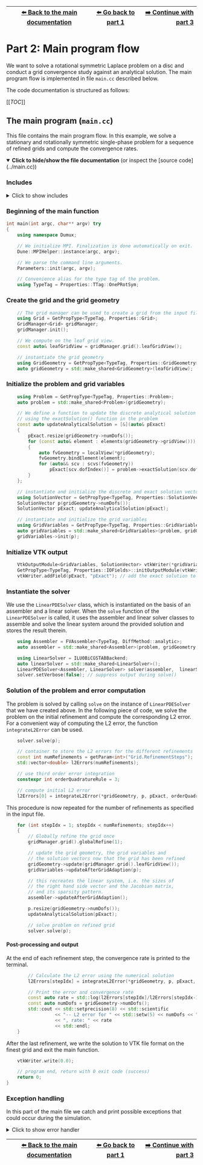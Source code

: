 <!-- Important: This file has been automatically generated by generate_example_docs.py. Do not edit this file directly! -->


| [:arrow_left: Back to the main documentation](../README.md) | [:arrow_left: Go back to part 1](problem.md) | [:arrow_right: Continue with part 3](paraview.md) |
|---|---|---:|

# Part 2: Main program flow

We want to solve a rotational symmetric Laplace problem on a disc and
conduct a grid convergence study against an analytical solution.
The main program flow is implemented in file `main.cc` described below.

The code documentation is structured as follows:

[[_TOC_]]


## The main program (`main.cc`)
This file contains the main program flow. In this example, we solve a stationary
and rotationally symmetric single-phase problem for a sequence of refined grids
and compute the convergence rates.

<details open>
<summary><b>Click to hide/show the file documentation</b> (or inspect the [source code](../main.cc))</summary>

### Includes
<details><summary> Click to show includes</summary>

```cpp
#include <config.h>

#include <iostream>
#include <dune/common/parallel/mpihelper.hh>

#include <dumux/common/properties.hh> // for GetPropType
#include <dumux/common/parameters.hh> // for getParam
#include <dumux/common/integrate.hh>  // for integrateL2Error

#include <dumux/linear/seqsolverbackend.hh> // for ILU0BiCGSTABBackend
#include <dumux/linear/pdesolver.hh>        // for LinearPDESolver
#include <dumux/assembly/fvassembler.hh>
#include <dumux/assembly/diffmethod.hh>

#include <dumux/io/vtkoutputmodule.hh>
#include <dumux/io/grid/gridmanager_yasp.hh>

#include "properties.hh"
```

</details>

### Beginning of the main function

```cpp
int main(int argc, char** argv) try
{
    using namespace Dumux;

    // We initialize MPI. Finalization is done automatically on exit.
    Dune::MPIHelper::instance(argc, argv);

    // We parse the command line arguments.
    Parameters::init(argc, argv);

    // Convenience alias for the type tag of the problem.
    using TypeTag = Properties::TTag::OnePRotSym;
```

### Create the grid and the grid geometry

```cpp
    // The grid manager can be used to create a grid from the input file
    using Grid = GetPropType<TypeTag, Properties::Grid>;
    GridManager<Grid> gridManager;
    gridManager.init();

    // We compute on the leaf grid view.
    const auto& leafGridView = gridManager.grid().leafGridView();

    // instantiate the grid geometry
    using GridGeometry = GetPropType<TypeTag, Properties::GridGeometry>;
    auto gridGeometry = std::make_shared<GridGeometry>(leafGridView);
```

### Initialize the problem and grid variables

```cpp
    using Problem = GetPropType<TypeTag, Properties::Problem>;
    auto problem = std::make_shared<Problem>(gridGeometry);

    // We define a function to update the discrete analytical solution vector
    // using the exactSolution() function in the problem
    const auto updateAnalyticalSolution = [&](auto& pExact)
    {
        pExact.resize(gridGeometry->numDofs());
        for (const auto& element : elements(gridGeometry->gridView()))
        {
            auto fvGeometry = localView(*gridGeometry);
            fvGeometry.bindElement(element);
            for (auto&& scv : scvs(fvGeometry))
                pExact[scv.dofIndex()] = problem->exactSolution(scv.dofPosition());
        }
    };

    // instantiate and initialize the discrete and exact solution vectors
    using SolutionVector = GetPropType<TypeTag, Properties::SolutionVector>;
    SolutionVector p(gridGeometry->numDofs());
    SolutionVector pExact; updateAnalyticalSolution(pExact);

    // instantiate and initialize the grid variables
    using GridVariables = GetPropType<TypeTag, Properties::GridVariables>;
    auto gridVariables = std::make_shared<GridVariables>(problem, gridGeometry);
    gridVariables->init(p);
```

### Initialize VTK output

```cpp
    VtkOutputModule<GridVariables, SolutionVector> vtkWriter(*gridVariables, p, problem->name());
    GetPropType<TypeTag, Properties::IOFields>::initOutputModule(vtkWriter);
    vtkWriter.addField(pExact, "pExact"); // add the exact solution to the output fields
```

### Instantiate the solver
We use the `LinearPDESolver` class, which is instantiated on the basis
of an assembler and a linear solver. When the `solve` function of the
`LinearPDESolver` is called, it uses the assembler and linear
solver classes to assemble and solve the linear system around the provided
solution and stores the result therein.

```cpp
    using Assembler = FVAssembler<TypeTag, DiffMethod::analytic>;
    auto assembler = std::make_shared<Assembler>(problem, gridGeometry, gridVariables);

    using LinearSolver = ILU0BiCGSTABBackend;
    auto linearSolver = std::make_shared<LinearSolver>();
    LinearPDESolver<Assembler, LinearSolver> solver(assembler,  linearSolver);
    solver.setVerbose(false); // suppress output during solve()
```

### Solution of the problem and error computation
The problem is solved by calling `solve` on the instance of `LinearPDESolver`
that we have created above. In the following piece of code, we solve the
problem on the initial refinement and compute the corresponding L2 error.
For a convenient way of computing the L2 error, the function `integrateL2Error`
can be used.

```cpp
    solver.solve(p);

    // container to store the L2 errors for the different refinements
    const int numRefinements = getParam<int>("Grid.RefinementSteps");
    std::vector<double> l2Errors(numRefinements);

    // use third order error integration
    constexpr int orderQuadratureRule = 3;

    // compute initial L2 error
    l2Errors[0] = integrateL2Error(*gridGeometry, p, pExact, orderQuadratureRule);
```

This procedure is now repeated for the number of refinements as specified
in the input file.

```cpp
    for (int stepIdx = 1; stepIdx < numRefinements; stepIdx++)
    {
        // Globally refine the grid once
        gridManager.grid().globalRefine(1);

        // update the grid geometry, the grid variables and
        // the solution vectors now that the grid has been refined
        gridGeometry->update(gridManager.grid().leafGridView());
        gridVariables->updateAfterGridAdaption(p);

        // this recreates the linear system, i.e. the sizes of
        // the right hand side vector and the Jacobian matrix,
        // and its sparsity pattern.
        assembler->updateAfterGridAdaption();

        p.resize(gridGeometry->numDofs());
        updateAnalyticalSolution(pExact);

        // solve problem on refined grid
        solver.solve(p);
```

#### Post-processing and output
At the end of each refinement step, the convergence
rate is printed to the terminal.

```cpp
        // Calculate the L2 error using the numerical solution
        l2Errors[stepIdx] = integrateL2Error(*gridGeometry, p, pExact, orderQuadratureRule);

        // Print the error and convergence rate
        const auto rate = std::log(l2Errors[stepIdx]/l2Errors[stepIdx-1])/std::log(0.5);
        const auto numDofs = gridGeometry->numDofs();
        std::cout << std::setprecision(8) << std::scientific
                  << "-- L2 error for " << std::setw(5) << numDofs << " dofs: " << l2Errors[stepIdx]
                  << ", rate: " << rate
                  << std::endl;
    }
```

After the last refinement, we write the solution to VTK file format on the
finest grid and exit the main function.

```cpp
    vtkWriter.write(0.0);

    // program end, return with 0 exit code (success)
    return 0;
}
```

### Exception handling
In this part of the main file we catch and print possible exceptions that could
occur during the simulation.
<details><summary> Click to show error handler</summary>

```cpp

catch (const Dumux::ParameterException &e)
{
    std::cerr << std::endl << e << " ---> Abort!" << std::endl;
    return 1;
}
catch (const Dune::DGFException & e)
{
    std::cerr << "DGF exception thrown (" << e <<
                 "). Most likely, the DGF file name is wrong "
                 "or the DGF file is corrupted, "
                 "e.g. missing hash at end of file or wrong number (dimensions) of entries."
                 << " ---> Abort!" << std::endl;
    return 2;
}
catch (const Dune::Exception &e)
{
    std::cerr << "Dune reported error: " << e << " ---> Abort!" << std::endl;
    return 3;
}
```

</details>

</details>


| [:arrow_left: Back to the main documentation](../README.md) | [:arrow_left: Go back to part 1](problem.md) | [:arrow_right: Continue with part 3](paraview.md) |
|---|---|---:|

